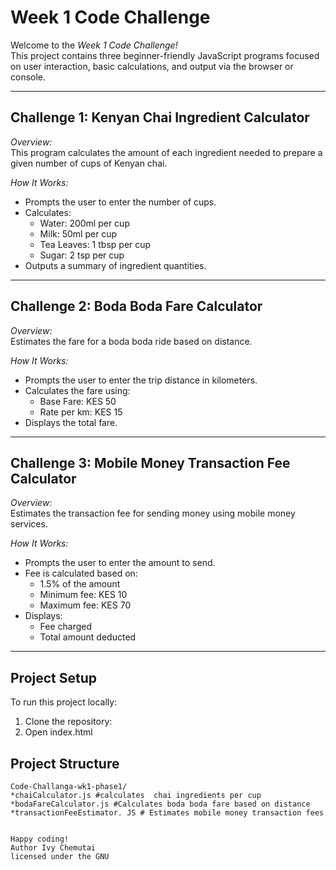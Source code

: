 #  Week 1 Code Challenge

Welcome to the *Week 1 Code Challenge!*  
This project contains three beginner-friendly JavaScript programs focused on user interaction, basic calculations, and output via the browser or console.

---

##  Challenge 1: Kenyan Chai Ingredient Calculator

*Overview:*  
This program calculates the amount of each ingredient needed to prepare a given number of cups of Kenyan chai.

*How It Works:*
- Prompts the user to enter the number of cups.
- Calculates:
  -  Water: 200ml per cup
  -  Milk: 50ml per cup
  -  Tea Leaves: 1 tbsp per cup
  -  Sugar: 2 tsp per cup
- Outputs a summary of ingredient quantities.

---

##  Challenge 2: Boda Boda Fare Calculator

*Overview:*  
Estimates the fare for a boda boda ride based on distance.

*How It Works:*
- Prompts the user to enter the trip distance in kilometers.
- Calculates the fare using:
  -  Base Fare: KES 50
  -  Rate per km: KES 15
- Displays the total fare.

---

##  Challenge 3: Mobile Money Transaction Fee Calculator

*Overview:*  
Estimates the transaction fee for sending money using mobile money services.

*How It Works:*
- Prompts the user to enter the amount to send.
- Fee is calculated based on:
  -  1.5% of the amount
  -  Minimum fee: KES 10
  -  Maximum fee: KES 70
- Displays:
  - Fee charged
  - Total amount deducted

---
## Project Setup
To run this project locally:
  1. Clone the repository:
  2. Open index.html
     
##  Project  Structure
```text
Code-Challanga-wk1-phase1/
*chaiCalculator.js #calculates  chai ingredients per cup
*bodaFareCalculator.js #Calculates boda boda fare based on distance
*transactionFeeEstimator. JS # Estimates mobile money transaction fees


Happy coding!
Author Ivy Chemutai 
licensed under the GNU

